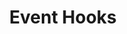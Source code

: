 ---
layout: docs

title: Event Hooks
description: This is the IDABUS UI Installation Guide
filename: eventHooks.md
permalink: /eventhooks/

nav_order: 8
status: in progress
toc: true
---